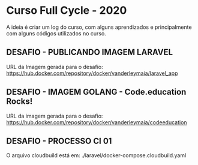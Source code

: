 # Curso Full Cycle - 2020

A ideia é criar um log do curso, com alguns aprendizados e principalmente com alguns códigos utilizados no curso.

## DESAFIO - PUBLICANDO IMAGEM LARAVEL
URL da Imagem gerada para o desafio:
https://hub.docker.com/repository/docker/vanderleymaia/laravel_app

## DESAFIO - IMAGEM GOLANG - Code.education Rocks!
URL da imagem gerada para o desafio:
https://hub.docker.com/repository/docker/vanderleymaia/codeeducation

## DESAFIO - PROCESSO CI 01 
O arquivo cloudbuild está em: ./laravel/docker-compose.cloudbuild.yaml


